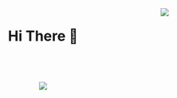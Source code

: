 <img align="right" src="https://visitor-badge.laobi.icu/badge?page_id=ojas98.ojas98" />

<h1 align ="center">
   Hi There 🤝
</h1>

<br/>
<h1 align="center">
 <img src="https://readme-typing-svg.herokuapp.com?font=Grape+Nuts&size=35&pause=1000&color=C0F700&center=true&vCenter=true&random=false&width=435&lines=I'm+Ojas+Balsotra" />
</h1>

